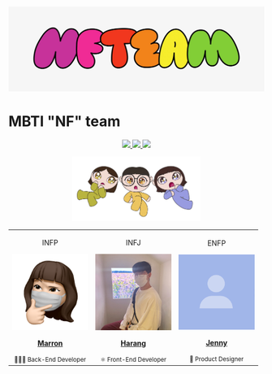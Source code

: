 ![banner](../images/nf-team.PNG)

# MBTI "NF" team

<p align="center">
  <a href="https://blog.naver.com/nf-team">
    <img src="https://img.shields.io/badge/Blog-03C75A?style=flat-square&logo=Naver&logoColor=white"/>
  </a>
  <a href="#">
    <img src="https://img.shields.io/badge/Notion-000000?style=flat-square&logo=notion&logoColor=#000000"/>
  </a>
  <a href="https://hits.seeyoufarm.com">
    <img src="https://hits.seeyoufarm.com/api/count/incr/badge.svg?url=https%3A%2F%2Fgithub.com%2Fmbti-nf-team&count_bg=%2379C83D&title_bg=%23555555&icon=&icon_color=%23E7E7E7&title=hits&edge_flat=false"/>
  </a>
</p>

<div align="center">
  <img src="../images/profile.PNG" width="50%" alt=""/>
</div>

<table align="center" width="100%">
  <tr>
    <td align="center"><p>INFP</p><a href="https://github.com/ejolie"><img src="https://github.com/mbti-nf-team/.github/blob/main/images/marron-profile.png" width="150px;" alt=""/><br /><p><b>Marron</b></p></a><small>👩🏻‍💻 Back-End Developer</small></td>
    <td align="center"><p>INFJ</p><a href="https://github.com/saseungmin"><img src="https://github.com/mbti-nf-team/.github/blob/main/images/harang-profile.jpeg" width="150x;" alt=""/><br /><p><b>Harang</b></p></a><small>⚛️ Front-End Developer</small></td>
    <td align="center"><p>ENFP</p><a href="https://github.com/jooseyoung"><img src="https://github.com/mbti-nf-team/.github/blob/main/images/mock-profile.png" width="150px;" alt=""/><br /><p><b>Jenny</b></p></a><small>🎨 Product Designer</small></td>
  </tr>
</table>
